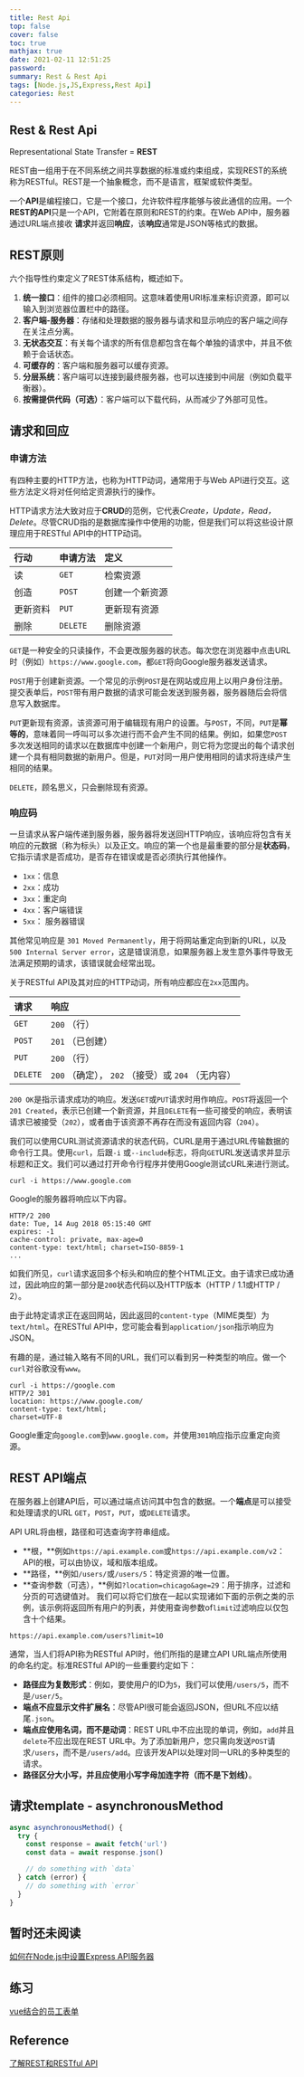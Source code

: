 ```yaml
---
title: Rest Api
top: false
cover: false
toc: true
mathjax: true
date: 2021-02-11 12:51:25
password:
summary: Rest & Rest Api 
tags: [Node.js,JS,Express,Rest Api]
categories: Rest
---
```


## Rest & Rest Api 

Representational State Transfer = **REST**

REST由一组用于在不同系统之间共享数据的标准或约束组成，实现REST的系统称为RESTful。REST是一个抽象概念，而不是语言，框架或软件类型。

一个**API**是编程接口，它是一个接口，允许软件程序能够与彼此通信的应用。一个**REST的API**只是一个API，它附着在原则和REST的约束。在Web API中，服务器通过URL端点接收 **请求**并返回**响应**，该**响应**通常是JSON等格式的数据。

## REST原则

六个指导性约束定义了REST体系结构，概述如下。

1. **统一接口**：组件的接口必须相同。这意味着使用URI标准来标识资源，即可以输入到浏览器位置栏中的路径。
2. **客户端-服务器**：存储和处理数据的服务器与请求和显示响应的客户端之间存在关注点分离。
3. **无状态交互**：有关每个请求的所有信息都包含在每个单独的请求中，并且不依赖于会话状态。
4. **可缓存的**：客户端和服务器可以缓存资源。
5. **分层系统**：客户端可以连接到最终服务器，也可以连接到中间层（例如负载平衡器）。
6. **按需提供代码（可选）**：客户端可以下载代码，从而减少了外部可见性。

## 请求和回应

### 申请方法

有四种主要的HTTP方法，也称为HTTP动词，通常用于与Web API进行交互。这些方法定义将对任何给定资源执行的操作。

HTTP请求方法大致对应于**CRUD**的范例，它代表*Create，Update，Read，Delete*。尽管CRUD指的是数据库操作中使用的功能，但是我们可以将这些设计原理应用于RESTful API中的HTTP动词。

| 行动     | 申请方法 | 定义           |
| :------- | :------- | :------------- |
| 读       | `GET`    | 检索资源       |
| 创造     | `POST`   | 创建一个新资源 |
| 更新资料 | `PUT`    | 更新现有资源   |
| 删除     | `DELETE` | 删除资源       |

`GET`是一种安全的只读操作，不会更改服务器的状态。每次您在浏览器中点击URL时（例如）`https://www.google.com`，都`GET`将向Google服务器发送请求。

`POST`用于创建新资源。一个常见的示例`POST`是在网站或应用上以用户身份注册。提交表单后，`POST`带有用户数据的请求可能会发送到服务器，服务器随后会将信息写入数据库。

`PUT`更新现有资源，该资源可用于编辑现有用户的设置。与`POST`，不同，`PUT`是**幂等的**，意味着同一呼叫可以多次进行而不会产生不同的结果。例如，如果您`POST`多次发送相同的请求以在数据库中创建一个新用户，则它将为您提出的每个请求创建一个具有相同数据的新用户。但是，`PUT`对同一用户使用相同的请求将连续产生相同的结果。

`DELETE`，顾名思义，只会删除现有资源。

### 响应码

一旦请求从客户端传递到服务器，服务器将发送回HTTP响应，该响应将包含有关响应的元数据（称为标头）以及正文。响应的第一个也是最重要的部分是**状态码**，它指示请求是否成功，是否存在错误或是否必须执行其他操作。

- `1xx`：信息
- `2xx`：成功
- `3xx`：重定向
- `4xx`：客户端错误
- `5xx`： 服务器错误

其他常见响应是 `301 Moved Permanently`，用于将网站重定向到新的URL，以及 `500 Internal Server error`，这是错误消息，如果服务器上发生意外事件导致无法满足预期的请求，该错误就会经常出现。

关于RESTful API及其对应的HTTP动词，所有响应都应在`2xx`范围内。

| 请求     | 响应                                               |
| :------- | :------------------------------------------------- |
| `GET`    | `200` （行）                                       |
| `POST`   | `201` （已创建）                                   |
| `PUT`    | `200` （行）                                       |
| `DELETE` | `200` （确定）， `202` （接受）或 `204` （无内容） |

`200 OK`是指示请求成功的响应。发送`GET`或`PUT`请求时用作响应。`POST`将返回一个`201 Created`，表示已创建一个新资源，并且`DELETE`有一些可接受的响应，表明该请求已被接受（`202`），或者由于该资源不再存在而没有返回内容（`204`）。

我们可以使用CURL测试资源请求的状态代码，CURL是用于通过URL传输数据的命令行工具。使用`curl`，后跟`-i` 或`--include`标志，将向`GET`URL发送请求并显示标题和正文。我们可以通过打开命令行程序并使用Google测试cURL来进行测试。

```
curl -i https://www.google.com
```

Google的服务器将响应以下内容。

```
HTTP/2 200 
date: Tue, 14 Aug 2018 05:15:40 GMT 
expires: -1
cache-control: private, max-age=0 
content-type: text/html; charset=ISO-8859-1 
...
```

如我们所见，`curl`请求返回多个标头和响应的整个HTML正文。由于请求已成功通过，因此响应的第一部分是`200`状态代码以及HTTP版本（HTTP / 1.1或HTTP / 2）。

由于此特定请求正在返回网站，因此返回的`content-type`（MIME类型）为`text/html`。在RESTful API中，您可能会看到`application/json`指示响应为JSON。

有趣的是，通过输入略有不同的URL，我们可以看到另一种类型的响应。做一个`curl`对谷歌没有`www`。

```
curl -i https://google.com
HTTP/2 301 
location: https://www.google.com/ 
content-type: text/html; 
charset=UTF-8
```

Google重定向`google.com`到`www.google.com`，并使用`301`响应指示应重定向资源。

## REST API端点

在服务器上创建API后，可以通过端点访问其中包含的数据。一个**端点**是可以接受和处理请求的URL `GET`，`POST`，`PUT`，或`DELETE`请求。

API URL将由根，路径和可选查询字符串组成。

- **根，**例如`https://api.example.com`或`https://api.example.com/v2`：API的根，可以由协议，域和版本组成。
- **路径，**例如`/users/`或`/users/5`：特定资源的唯一位置。
- **查询参数（可选），**例如`?location=chicago&age=29`：用于排序，过滤和分页的可选键值对。
  我们可以将它们放在一起以实现诸如下面的示例之类的示例，该示例将返回所有用户的列表，并使用查询参数of`limit`过滤响应以仅包含十个结果。

```
https://api.example.com/users?limit=10
```

通常，当人们将API称为RESTful API时，他们所指的是建立API URL端点所使用的命名约定。标准RESTful API的一些重要约定如下：

- **路径应为复数形式**：例如，要使用户的ID为`5`，我们可以使用`/users/5`，而不是`/user/5`。
- **端点不应显示文件扩展名**：尽管API很可能会返回JSON，但URL不应以结尾`.json`。
- **端点应使用名词，而不是动词**：REST URL中不应出现的单词，例如，`add`并且`delete`不应出现在REST URL中。为了添加新用户，您只需向发送`POST`请求`/users`，而不是`/users/add`。应该开发API以处理对同一URL的多种类型的请求。
- **路径区分大小写，并且应使用小写字母加连字符（而不是下划线）**。

## 请求template - asynchronousMethod

```js
async asynchronousMethod() {
  try {
    const response = await fetch('url')
    const data = await response.json()

    // do something with `data`
  } catch (error) {
    // do something with `error`
  }
}
```

## 暂时还未阅读

[如何在Node.js中设置Express API服务器](https://code.tutsplus.com/tutorials/code-your-first-api-with-nodejs-and-express-set-up-the-server--cms-31698)

## 练习
[vue结合的员工表单](https://github.com/SavanCode/VUE/tree/main/employeeForm)

## Reference

[了解REST和RESTful API](https://code.tutsplus.com/tutorials/code-your-first-api-with-nodejs-and-express-understanding-rest-apis--cms-31697)

